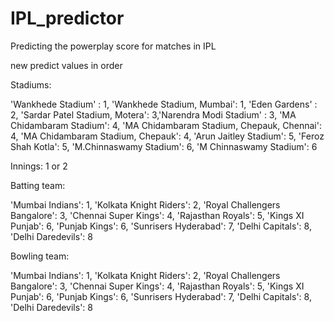 # IPL_predictor
Predicting the powerplay score for matches in IPL

new predict values in order

Stadiums:

'Wankhede Stadium' : 1, 'Wankhede Stadium, Mumbai': 1,
'Eden Gardens' : 2, 
'Sardar Patel Stadium, Motera': 3,'Narendra Modi Stadium' : 3,
'MA Chidambaram Stadium': 4, 'MA Chidambaram Stadium, Chepauk, Chennai': 4, 
'MA Chidambaram Stadium, Chepauk': 4,
'Arun Jaitley Stadium': 5, 'Feroz Shah Kotla': 5,
'M.Chinnaswamy Stadium': 6, 'M Chinnaswamy Stadium': 6

Innings:
1 or 2

Batting team:

'Mumbai Indians': 1, 
'Kolkata Knight Riders': 2, 
'Royal Challengers Bangalore': 3,
'Chennai Super Kings': 4, 
'Rajasthan Royals': 5, 
'Kings XI Punjab': 6, 'Punjab Kings': 6, 
'Sunrisers Hyderabad': 7, 
'Delhi Capitals': 8, 'Delhi Daredevils': 8

 Bowling team:

'Mumbai Indians': 1, 
'Kolkata Knight Riders': 2, 
'Royal Challengers Bangalore': 3,
'Chennai Super Kings': 4, 
'Rajasthan Royals': 5, 
'Kings XI Punjab': 6, 'Punjab Kings': 6, 
'Sunrisers Hyderabad': 7, 
'Delhi Capitals': 8, 'Delhi Daredevils': 8
